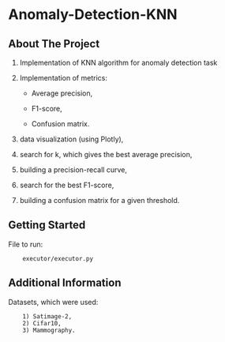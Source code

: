 # Anomaly-Detection-KNN

## About The Project

1) Implementation of KNN algorithm for anomaly detection task
2) Implementation of metrics:

    - Average precision,
    
    - F1-score,
    
    - Confusion matrix.
  
3) data visualization (using Plotly),

4) search for k, which gives the best average precision,

5) building a precision-recall curve,

6) search for the best F1-score, 

7) building a confusion matrix for a given threshold.


## Getting Started

File to run:

        executor/executor.py

## Additional Information

Datasets, which were used: 

        1) Satimage-2,
        2) Cifar10, 
        3) Mammography.
